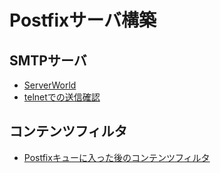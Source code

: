 # Postfixサーバ構築

## SMTPサーバ

- [ServerWorld](https://www.server-world.info/query?os=CentOS_8&p=mail&f=1)
- [telnetでの送信確認](https://www.thomas-krenn.com/en/wiki/Test_TCP_Port_25_(smtp)_access_with_telnet)

## コンテンツフィルタ

- [Postfixキューに入った後のコンテンツフィルタ](http://www.postfix-jp.info/trans-2.2/jhtml/FILTER_README.html)